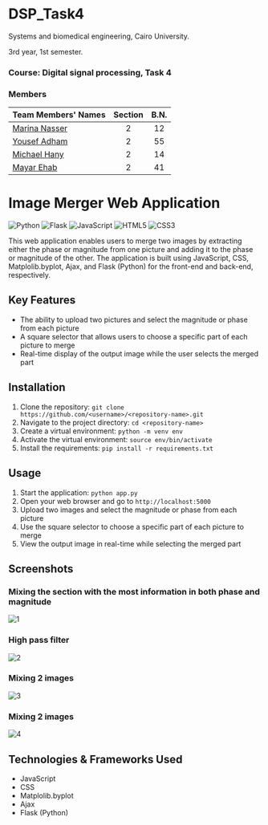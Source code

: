 # DSP_Task4
Systems and biomedical engineering, Cairo University.

3rd year, 1st semester.
### Course: Digital signal processing, Task 4

### Members
| Team Members' Names                                  | Section| B.N. |
|------------------------------------------------------|:------:|:----:|
| [Marina Nasser](https://github.com/MarinaNasser)     |    2   |  12  |
| [Yousef Adham ](https://github.com/joeadham)         |    2   |  55  |
|  [Michael Hany](https://github.com/michaelhany510)   |    2   |  14  |
| [Mayar Ehab  ](https://github.com/mayarehab)         |    2   |  41  |

# Image Merger Web Application

![Python](https://img.shields.io/badge/python-3670A0?style=for-the-badge&logo=python&logoColor=ffdd54)
![Flask](https://img.shields.io/badge/flask-%23000.svg?style=for-the-badge&logo=flask&logoColor=white)
![JavaScript](https://img.shields.io/badge/javascript-%23323330.svg?style=for-the-badge&logo=javascript&logoColor=%23F7DF1E)
![HTML5](https://img.shields.io/badge/html5-%23E34F26.svg?style=for-the-badge&logo=html5&logoColor=white)
![CSS3](https://img.shields.io/badge/css3-%231572B6.svg?style=for-the-badge&logo=css3&logoColor=white)

This web application enables users to merge two images by extracting either the phase or magnitude from one picture and adding it to the phase or magnitude of the other. The application is built using JavaScript, CSS, Matplolib.byplot, Ajax, and Flask (Python) for the front-end and back-end, respectively.

## Key Features
- The ability to upload two pictures and select the magnitude or phase from each picture
- A square selector that allows users to choose a specific part of each picture to merge
- Real-time display of the output image while the user selects the merged part

## Installation
1. Clone the repository: `git clone https://github.com/<username>/<repository-name>.git`
2. Navigate to the project directory: `cd <repository-name>`
3. Create a virtual environment: `python -m venv env`
4. Activate the virtual environment: `source env/bin/activate`
5. Install the requirements: `pip install -r requirements.txt`

## Usage
1. Start the application: `python app.py`
2. Open your web browser and go to `http://localhost:5000`
3. Upload two images and select the magnitude or phase from each picture
4. Use the square selector to choose a specific part of each picture to merge
5. View the output image in real-time while selecting the merged part



## Screenshots

### Mixing the section with the most information in both phase and magnitude
![1](https://user-images.githubusercontent.com/81246343/235556303-cb2b9693-45da-4b30-9bef-44b9c9d87177.png)


### High pass filter
![2](https://user-images.githubusercontent.com/81246343/235556309-e9823712-ccce-4e0d-a3ad-1e5cff4e8926.png)

### Mixing 2 images
![3](https://user-images.githubusercontent.com/81246343/235556321-5cfe74ed-225d-43d9-a830-7bc236a3bcdb.png)

### Mixing 2 images
![4](https://user-images.githubusercontent.com/81246343/235556326-5148d8bc-0f73-4562-adbe-c9ad4e035b16.png)

## Technologies & Frameworks Used
- JavaScript
- CSS
- Matplolib.byplot
- Ajax
- Flask (Python)
